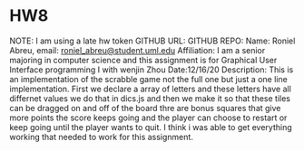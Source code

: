 # HW8
NOTE: I am using a late hw token 
GITHUB URL:
GITHUB REPO:
Name: Roniel Abreu, 
email: roniel_abreu@student.uml.edu
Affiliation: I am a senior majoring in computer science and this assignment is for 
Graphical User Interface programming I with wenjin Zhou
Date:12/16/20
Description:  This is an implementation of the scrabble game not the full one but just a one line
implementation. First we declare a array of letters and these letters have all differnet values we do that in dics.js and then 
we make it so that these tiles can  be dragged on and off of the board thre are bonus squares that give more points 
the score keeps going and the player can choose to restart or keep going until the player wants to quit. I think i was able to get everything working that needed to work for 
this assignment. 
